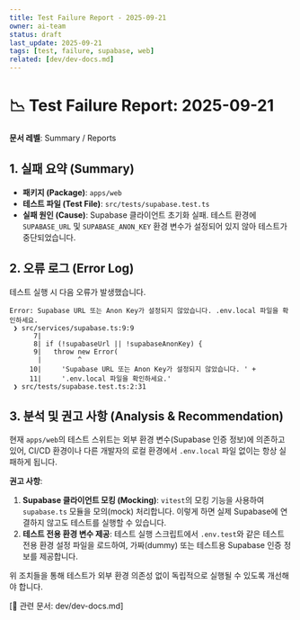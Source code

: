 ```yaml
---
title: Test Failure Report - 2025-09-21
owner: ai-team
status: draft
last_update: 2025-09-21
tags: [test, failure, supabase, web]
related: [dev/dev-docs.md]
---
```


# 📉 Test Failure Report: 2025-09-21

**문서 레벨**: Summary / Reports

## 1. 실패 요약 (Summary)

- **패키지 (Package)**: `apps/web`
- **테스트 파일 (Test File)**: `src/tests/supabase.test.ts`
- **실패 원인 (Cause)**: Supabase 클라이언트 초기화 실패. 테스트 환경에 `SUPABASE_URL` 및 `SUPABASE_ANON_KEY` 환경 변수가 설정되어 있지 않아 테스트가 중단되었습니다.

## 2. 오류 로그 (Error Log)

테스트 실행 시 다음 오류가 발생했습니다.

```
Error: Supabase URL 또는 Anon Key가 설정되지 않았습니다. .env.local 파일을 확인하세요.
 ❯ src/services/supabase.ts:9:9
      7|
      8| if (!supabaseUrl || !supabaseAnonKey) {
      9|   throw new Error(
       |         ^
     10|     'Supabase URL 또는 Anon Key가 설정되지 않았습니다. ' +
     11|     '.env.local 파일을 확인하세요.'
 ❯ src/tests/supabase.test.ts:2:31
```

## 3. 분석 및 권고 사항 (Analysis & Recommendation)

현재 `apps/web`의 테스트 스위트는 외부 환경 변수(Supabase 인증 정보)에 의존하고 있어, CI/CD 환경이나 다른 개발자의 로컬 환경에서 `.env.local` 파일 없이는 항상 실패하게 됩니다.

**권고 사항**:
1.  **Supabase 클라이언트 모킹 (Mocking)**: `vitest`의 모킹 기능을 사용하여 `supabase.ts` 모듈을 모의(mock) 처리합니다. 이렇게 하면 실제 Supabase에 연결하지 않고도 테스트를 실행할 수 있습니다.
2.  **테스트 전용 환경 변수 제공**: 테스트 실행 스크립트에서 `.env.test`와 같은 테스트 전용 환경 설정 파일을 로드하여, 가짜(dummy) 또는 테스트용 Supabase 인증 정보를 제공합니다.

위 조치들을 통해 테스트가 외부 환경 의존성 없이 독립적으로 실행될 수 있도록 개선해야 합니다.

[📎 관련 문서: dev/dev-docs.md]
